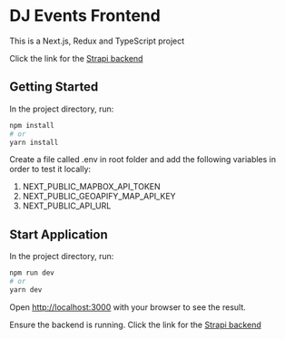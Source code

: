 # DJ Events Frontend

This is a Next.js, Redux and TypeScript project

Click the link for the [Strapi backend](https://github.com/oluwakemi-dada/dj-events-backend)

## Getting Started

In the project directory, run:

```bash
npm install
# or
yarn install
```

Create a file called .env in root folder and add the following variables in order to test it locally:

1. NEXT_PUBLIC_MAPBOX_API_TOKEN
1. NEXT_PUBLIC_GEOAPIFY_MAP_API_KEY
1. NEXT_PUBLIC_API_URL

## Start Application

In the project directory, run:

```bash
npm run dev
# or
yarn dev
```

Open [http://localhost:3000](http://localhost:3000) with your browser to see the result.

Ensure the backend is running. Click the link for the [Strapi backend](https://github.com/oluwakemi-dada/dj-events-backend)
